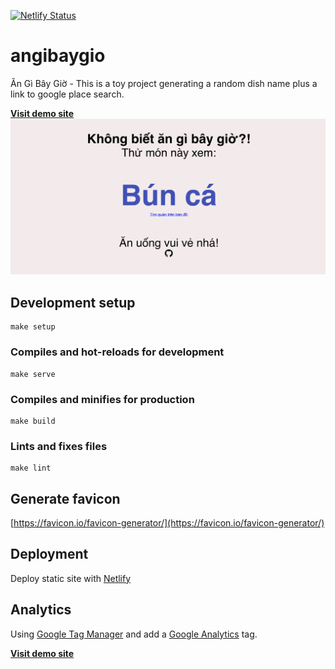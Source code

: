 [![Netlify Status](https://api.netlify.com/api/v1/badges/75b5291a-0b0f-4135-a720-74526f7be46d/deploy-status)](https://app.netlify.com/sites/practical-dijkstra-36bd4a/deploys)

# angibaygio
Ăn Gì Bây Giờ - This is a toy project generating a random dish name plus a link to google place search.

[**Visit demo site**](https://angibaygio.info/)
![screenshot](./screenshot.png)

## Development setup
```
make setup
```

### Compiles and hot-reloads for development
```
make serve
```

### Compiles and minifies for production
```
make build
```

### Lints and fixes files
```
make lint
```

## Generate favicon
[https://favicon.io/favicon-generator/](https://favicon.io/favicon-generator/)


## Deployment
Deploy static site with [Netlify](https://www.netlify.com/)


## Analytics
Using [Google Tag Manager](https://tagmanager.google.com/) and add a [Google Analytics](https://analytics.google.com/analytics/web/) tag.

[**Visit demo site**](https://angibaygio.info/)

